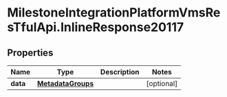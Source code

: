 # MilestoneIntegrationPlatformVmsResTfulApi.InlineResponse20117

## Properties
Name | Type | Description | Notes
------------ | ------------- | ------------- | -------------
**data** | [**MetadataGroups**](MetadataGroups.md) |  | [optional] 

